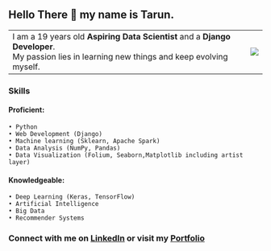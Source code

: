 ## Hello There 👋 my name is Tarun.

|  |  | 
| --------------- | --------------- | 
| I am a 19 years old **Aspiring Data Scientist** and a **Django Developer**.<br> My passion lies in learning new things and keep evolving myself.  | <a href="https://kambojtarun.pythonanywhere.com/"><img src="https://media.giphy.com/media/f3iwJFOVOwuy7K6FFw/giphy.gif" ></a> | 

### Skills 
#### Proficient: ​ 
    • Python
    • Web Development (Django)
    • Machine learning (Sklearn, Apache Spark) 
    • Data Analysis (NumPy, Pandas)
    • Data Visualization (Folium, Seaborn,Matplotlib including artist layer)
    
#### Knowledgeable: ​ 
    • Deep Learning (Keras, TensorFlow)
    • Artificial Intelligence
    • Big Data
    • Recommender Systems

### Connect with me on <a href="https://www.linkedin.com/in/kambojtarun">LinkedIn</a> or visit my <a href="https://kambojtarun.pythonanywhere.com/">Portfolio</a>
